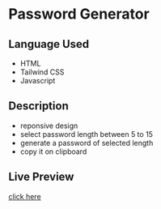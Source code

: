 # Password Generator
## Language Used
- HTML
- Tailwind CSS
- Javascript
## Description
- reponsive design
- select password length between 5 to 15
- generate a password of selected length
- copy it on clipboard
## Live Preview
[click here](https://i-riyaj.github.io/Javascript_Tailwind-Projects/PasswordGenerator/src/)
